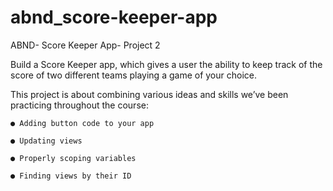 # abnd_score-keeper-app
ABND- Score Keeper App- Project 2

Build a Score Keeper app, which gives a user the ability to keep track of the score of two different teams playing a game of your choice.

This project is about combining various ideas and skills we’ve been practicing throughout the course:

    ● Adding button code to your app
    
    ● Updating views
    
    ● Properly scoping variables
    
    ● Finding views by their ID
